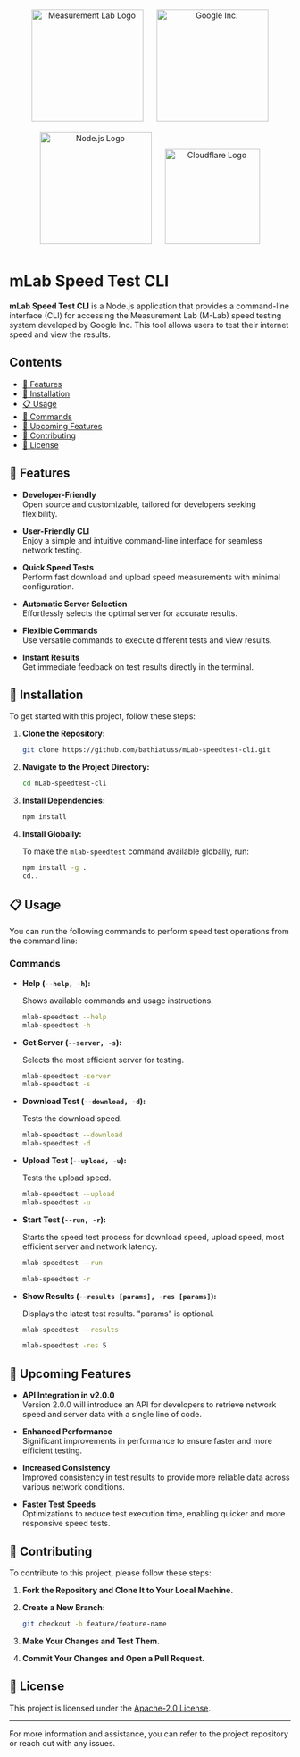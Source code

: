 <div align="center">
    <img src="https://cdn-1.webcatalog.io/catalog/m-lab-speed-test/m-lab-speed-test-icon-filled-256.webp?v=1714775025850" alt="Measurement Lab Logo" width="200" style="margin: 10px;"/>
    <img src="https://www.svgrepo.com/show/303108/google-icon-logo.svg" alt="Google Inc." width="200" style="margin: 10px;"/>
    <img src="https://nodejs.org/static/images/logo.svg" alt="Node.js Logo" width="200" style="margin: 10px;"/>
    <img src="https://www.measurementlab.net/images/home/logos/cloudflare.png" alt="Cloudflare Logo" width="170" style="margin: 10px;"/>
</div>

# mLab Speed Test CLI

**mLab Speed Test CLI** is a Node.js application that provides a command-line interface (CLI) for accessing the Measurement Lab (M-Lab) speed testing system developed by Google Inc. This tool allows users to test their internet speed and view the results.

## Contents

- [🎉 Features](#features)
- [🚀 Installation](#installation)
- [📋 Usage](#usage)
- [📝 Commands](#usage)
- [📜 Upcoming Features](#upcoming-features)
- [👏 Contributing](#contributing)
- [📄 License](#license)

## 🎉 Features

*   **Developer-Friendly**  
    Open source and customizable, tailored for developers seeking flexibility.
    
*   **User-Friendly CLI**  
    Enjoy a simple and intuitive command-line interface for seamless network testing.
    
*   **Quick Speed Tests**  
    Perform fast download and upload speed measurements with minimal configuration.
    
*   **Automatic Server Selection**  
    Effortlessly selects the optimal server for accurate results.
    
*   **Flexible Commands**  
    Use versatile commands to execute different tests and view results.
    
*   **Instant Results**  
    Get immediate feedback on test results directly in the terminal.

## 🚀 Installation

To get started with this project, follow these steps:

1. **Clone the Repository:**

   ```bash
   git clone https://github.com/bathiatuss/mLab-speedtest-cli.git
   ```

2. **Navigate to the Project Directory:**

   ```bash
   cd mLab-speedtest-cli
   ```

3. **Install Dependencies:**

   ```bash
   npm install
   ```

4. **Install Globally:**

   To make the `mlab-speedtest` command available globally, run:

   ```bash
   npm install -g .
   cd..
   ```

## 📋 Usage

You can run the following commands to perform speed test operations from the command line:

### Commands

- **Help (`--help, -h`):**

  Shows available commands and usage instructions.

  ```bash
  mlab-speedtest --help
  mlab-speedtest -h
  ```

- **Get Server (`--server, -s`):**

  Selects the most efficient server for testing.

  ```bash
  mlab-speedtest -server
  mlab-speedtest -s
  ```

- **Download Test (`--download, -d`):**

  Tests the download speed.

  ```bash
  mlab-speedtest --download
  mlab-speedtest -d
  ```

- **Upload Test (`--upload, -u`):**

  Tests the upload speed.

  ```bash
  mlab-speedtest --upload
  mlab-speedtest -u
  ```

- **Start Test (`--run, -r`):**

  Starts the speed test process for download speed, upload speed, most efficient server and network latency.

  ```bash
  mlab-speedtest --run

  mlab-speedtest -r
  ```

- **Show Results (`--results [params], -res [params]`):**

  Displays the latest test results. "params" is optional.

  ```bash
  mlab-speedtest --results

  mlab-speedtest -res 5
  ```

## 📜 Upcoming Features

*   **API Integration in v2.0.0**  
    Version 2.0.0 will introduce an API for developers to retrieve network speed and server data with a single line of code.

*   **Enhanced Performance**  
    Significant improvements in performance to ensure faster and more efficient testing.

*   **Increased Consistency**  
    Improved consistency in test results to provide more reliable data across various network conditions.

*   **Faster Test Speeds**  
    Optimizations to reduce test execution time, enabling quicker and more responsive speed tests.

## 👏 Contributing

To contribute to this project, please follow these steps:

1. **Fork the Repository and Clone It to Your Local Machine.**
2. **Create a New Branch:**

   ```bash
   git checkout -b feature/feature-name
   ```

3. **Make Your Changes and Test Them.**
4. **Commit Your Changes and Open a Pull Request.**

## 📄 License

This project is licensed under the [Apache-2.0 License](LICENSE).

---

For more information and assistance, you can refer to the project repository or reach out with any issues.
